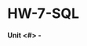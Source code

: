 # HW-7-SQL
**Unit <#> - <Title>**

## The Scenario

<Project Scenario>

## Navigating the GitHub

The following was provided at the beginging of the assessment and can be found in the Starter_code folder:

- [Insert Given Notebook Name](this is a link)
- [Inset Resource given](this is a link)
- [Inset Resource given](this is a link)

In the Worked_Code folder you will find:

- [Insert Given Notebook Name](this is a link) - Contains images of all the plots created in the ipynb files.
- [Inset Resource given](this is a link) - The code I have written for this notebook.
- [Inset Resource given](this is a link) - The code I have written for this notebook.

## Important Notice

1. Please view this github in Day Theme - Light Default so that headers and axises on the plots show.

## <Heading>

### <Sub-Heading>

<ins> <subject> </ins>

![Image name](this is a link)

**Question:** <question>

**Answer:** <answer>

### <Heading> Conclusions

1. **<question>**

- <answer>


# Reference List
- [<sup>1</sup> this is a link](this is a link)
